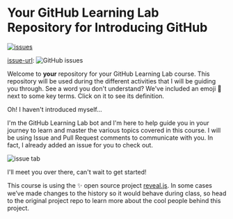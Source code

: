 # Your GitHub Learning Lab Repository for Introducing GitHub

[![issues][issue-image]][issue-url]


[issue-image]: https://img.shields.io/badge/issue-issues-brightgreen
[issue-url]: https://img.shields.io/github/issues-raw/DerHappygamer/github-slideshow
[issue-url]: ![GitHub issues](https://img.shields.io/github/issues/DerHappygamer/github-slideshow)


Welcome to **your** repository for your GitHub Learning Lab course. This repository will be used during the different activities that I will be guiding you through. See a word you don't understand? We've included an emoji 📖 next to some key terms. Click on it to see its definition.

Oh! I haven't introduced myself...

I'm the GitHub Learning Lab bot and I'm here to help guide you in your journey to learn and master the various topics covered in this course. I will be using Issue and Pull Request comments to communicate with you. In fact, I already added an issue for you to check out.

![issue tab](https://lab.github.com/public/images/issue_tab.png)

I'll meet you over there, can't wait to get started!

This course is using the :sparkles: open source project [reveal.js](https://github.com/hakimel/reveal.js/). In some cases we’ve made changes to the history so it would behave during class, so head to the original project repo to learn more about the cool people behind this project.
